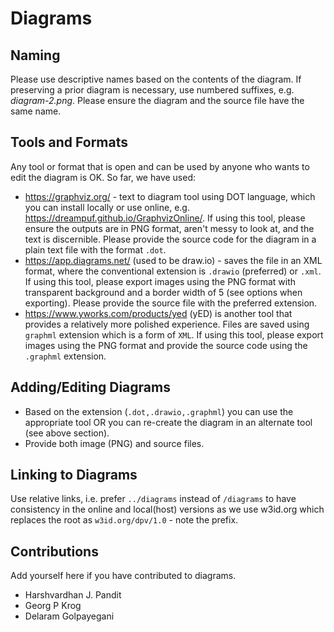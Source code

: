 # Diagrams

## Naming

Please use descriptive names based on the contents of the diagram. If preserving
a prior diagram is necessary, use numbered suffixes, e.g. _diagram-2.png_. Please
ensure the diagram and the source file have the same name.

## Tools and Formats

Any tool or format that is open and can be used by anyone who wants to edit
the diagram is OK. So far, we have used:

- https://graphviz.org/ - text to diagram tool using DOT language, which you
can install locally or use online, e.g. https://dreampuf.github.io/GraphvizOnline/.
If using this tool, please ensure the outputs are in PNG format, aren't messy
to look at, and the text is discernible. Please provide the source code for the
diagram in a plain text file with the format `.dot`.
- https://app.diagrams.net/ (used to be draw.io) - saves the file in an XML format,
where the conventional extension is `.drawio` (preferred) or `.xml`. If using
this tool, please export images using the PNG format with transparent background
and a border width of 5 (see options when exporting). Please provide the source
file with the preferred extension.
- https://www.yworks.com/products/yed (yED) is another tool that provides a 
relatively more polished experience. Files are saved using `graphml` extension
which is a form of `XML`. If using this tool, please export images using the PNG
format and provide the source code using the `.graphml` extension.

## Adding/Editing Diagrams

- Based on the extension (`.dot,.drawio,.graphml`) you can use the appropriate
tool OR you can re-create the diagram in an alternate tool (see above section).
- Provide both image (PNG) and source files.

## Linking to Diagrams

Use relative links, i.e. prefer `../diagrams` instead of `/diagrams` to have
consistency in the online and local(host) versions as we use w3id.org which 
replaces the root as `w3id.org/dpv/1.0` - note the prefix.

## Contributions

Add yourself here if you have contributed to diagrams.

- Harshvardhan J. Pandit
- Georg P Krog
- Delaram Golpayegani